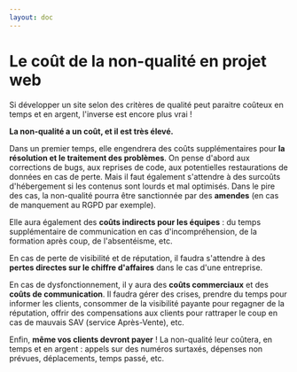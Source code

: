 ```yaml
---
layout: doc
---
```


# Le coût de la non-qualité en projet web

Si développer un site selon des critères de qualité peut paraitre coûteux en temps et en argent, 
l'inverse est encore plus vrai !

**La non-qualité a un coût, et il est très élevé.**

Dans un premier temps, elle engendrera des coûts supplémentaires pour **la résolution et le traitement des problèmes**.
On pense d'abord aux corrections de bugs, aux reprises de code, aux potentielles restaurations de données en cas de perte.
Mais il faut également s'attendre à des surcoûts d'hébergement si les contenus sont lourds et mal optimisés.
Dans le pire des cas, la non-qualité pourra être sanctionnée par des **amendes** (en cas de manquement au RGPD par exemple).

Elle aura également des **coûts indirects pour les équipes** : du temps supplémentaire de communication en cas d'incompréhension,
de la formation après coup, de l'absentéisme, etc.

En cas de perte de visibilité et de réputation, il faudra s'attendre à des **pertes directes sur le chiffre d'affaires** dans le 
cas d'une entreprise.

En cas de dysfonctionnement, il y aura des **coûts commerciaux** et des **coûts de communication**.
Il faudra gérer des crises, prendre du temps pour informer les clients, consommer de la visibilité payante pour regagner de la réputation,
offrir des compensations aux clients pour rattraper le coup en cas de mauvais SAV (service Après-Vente), etc.

Enfin, **même vos clients devront payer** ! La non-qualité leur coûtera, en temps et en argent : appels sur des numéros
surtaxés, dépenses non prévues, déplacements, temps passé, etc.